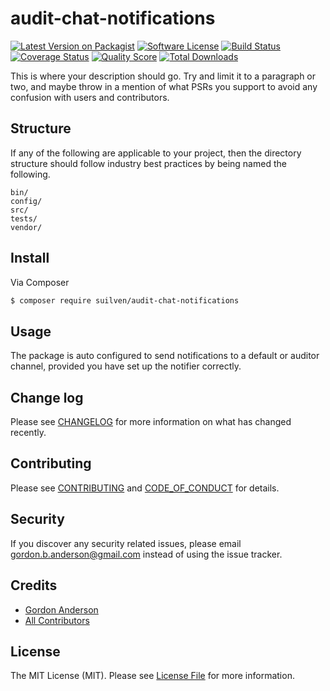 # audit-chat-notifications

[![Latest Version on Packagist][ico-version]][link-packagist]
[![Software License][ico-license]](LICENSE.md)
[![Build Status][ico-travis]][link-travis]
[![Coverage Status][ico-scrutinizer]][link-scrutinizer]
[![Quality Score][ico-code-quality]][link-code-quality]
[![Total Downloads][ico-downloads]][link-downloads]

This is where your description should go. Try and limit it to a paragraph or two, and maybe throw in a mention of what
PSRs you support to avoid any confusion with users and contributors.

## Structure

If any of the following are applicable to your project, then the directory structure should follow industry best practices by being named the following.

```
bin/        
config/
src/
tests/
vendor/
```


## Install

Via Composer

``` bash
$ composer require suilven/audit-chat-notifications
```

## Usage

The package is auto configured to send notifications to a default or auditor channel, provided you
have set up the notifier correctly.

## Change log

Please see [CHANGELOG](CHANGELOG.md) for more information on what has changed recently.

## Contributing

Please see [CONTRIBUTING](CONTRIBUTING.md) and [CODE_OF_CONDUCT](CODE_OF_CONDUCT.md) for details.

## Security

If you discover any security related issues, please email gordon.b.anderson@gmail.com instead of using the issue tracker.

## Credits

- [Gordon Anderson][link-author]
- [All Contributors][link-contributors]

## License

The MIT License (MIT). Please see [License File](LICENSE.md) for more information.

[ico-version]: https://img.shields.io/packagist/v/suilven/audit-chat-notifications.svg?style=flat-square
[ico-license]: https://img.shields.io/badge/license-MIT-brightgreen.svg?style=flat-square
[ico-travis]: https://img.shields.io/travis/suilven/audit-chat-notifications/master.svg?style=flat-square
[ico-scrutinizer]: https://img.shields.io/scrutinizer/coverage/g/suilven/audit-chat-notifications.svg?style=flat-square
[ico-code-quality]: https://img.shields.io/scrutinizer/g/suilven/audit-chat-notifications.svg?style=flat-square
[ico-downloads]: https://img.shields.io/packagist/dt/suilven/audit-chat-notifications.svg?style=flat-square

[link-packagist]: https://packagist.org/packages/suilven/audit-chat-notifications
[link-travis]: https://travis-ci.org/suilven/audit-chat-notifications
[link-scrutinizer]: https://scrutinizer-ci.com/g/suilven/audit-chat-notifications/code-structure
[link-code-quality]: https://scrutinizer-ci.com/g/suilven/audit-chat-notifications
[link-downloads]: https://packagist.org/packages/suilven/audit-chat-notifications
[link-author]: https://github.com/gordonbanderson
[link-contributors]: ../../contributors
